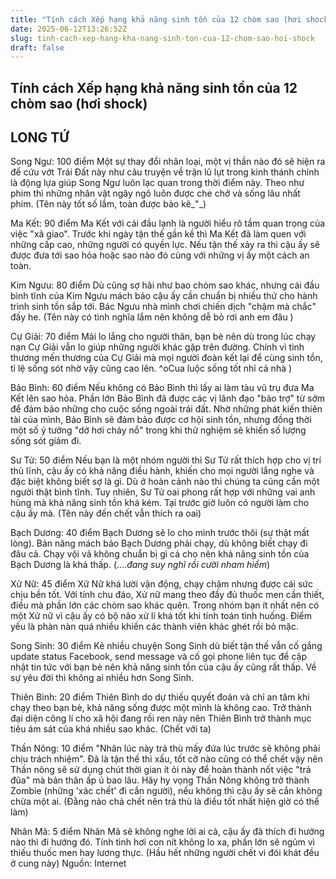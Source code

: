 ```yaml
---
title: "Tính cách Xếp hạng khả năng sinh tồn của 12 chòm sao (hơi shock)"
date: 2025-06-12T13:26:52Z
slug: tinh-cach-xep-hang-kha-nang-sinh-ton-cua-12-chom-sao-hoi-shock
draft: false
---
```


## Tính cách Xếp hạng khả năng sinh tồn của 12 chòm sao (hơi shock)

## LONG TỨ

Song Ngư: 100 điểm
Một sự thay đổi nhân loại, một vị thần nào đó sẽ hiện ra để cứu vớt Trái Đất này như câu truyện về trận lũ lụt trong kinh thánh chính là động lựa giúp Song Ngư luôn lạc quan trong thời điểm này. Theo như phim thì những nhân vật ngây ngô luôn được che chở và sống lâu nhất phim.
(Tên này tốt số lắm, toàn được bảo kê_"_)
 
Ma Kết: 90 điểm
Ma Kết với cái đầu lạnh là người hiểu rõ tầm quan trọng của việc "xã giao". Trước khi ngày tận thế gần kề thì Ma Kết đã làm quen với những cấp cao, những người có quyền lực. Nếu tận thế xảy ra thì cậu ấy sẽ được đưa tới sao hỏa hoặc sao nào đó cùng với những vị ấy một cách an toàn.
 
Kim Ngưu: 80 điểm
Dù cũng sợ hãi như bao chòm sao khác, nhưng cái đầu bình tĩnh của Kim Ngưu mách bảo cậu ấy cần chuẩn bị nhiều thứ cho hành trình sinh tồn sắp tới. Bác Ngưu nhà mình chơi chiến dịch "chậm mà chắc" đấy he.
(Tên này có tình nghĩa lắm nên không dễ bỏ rơi anh em đâu )
 
Cự Giải: 70 điểm
Mải lo lắng cho người thân, bạn bè nên dù trong lúc chạy nạn Cự Giải vẫn lo giúp những người khác gặp trên đường. Chính vì tình thương mến thương của Cự Giải mà mọi người đoàn kết lại để cùng sinh tồn, tỉ lệ sống sót nhờ vậy cũng cao lên.
^oCua luộc sống tốt nhỉ cả nhà  )
 
Bảo Bình: 60 điểm
Nếu không có Bảo Bình thì lấy ai làm tàu vũ trụ đưa Ma Kết lên sao hỏa. Phần lớn Bảo Bình đã được các vị lãnh đạo "bảo trợ" từ sớm để đảm bảo những cho cuộc sống ngoài trái đất. Nhờ những phát kiến thiên tài của mình, Bảo Bình sẽ đảm bảo được cơ hội sinh tồn, nhưng đồng thời một số ý tưởng "dở hơi cháy nổ" trong khi thử nghiệm sẽ khiến số lượng sống sót giảm đi.
 
Sư Tử: 50 điểm
Nếu bạn là một nhóm người thì Sư Tử rất thích hợp cho vị trí thủ lĩnh, cậu ấy có khả năng điều hành, khiến cho mọi người lắng nghe và đặc biệt không biết sợ là gì. Dù ở hoàn cảnh nào thì chúng ta cũng cần một người thật bình tĩnh. Tuy nhiên, Sư Tử oai phong rất hợp với những vai anh hùng mà khả năng sinh tồn khá kém. Tại trước giờ luôn có người làm cho cậu ấy mà.
(Tên này đến chết vẫn thích ra oai)
 
Bạch Dương: 40 điểm
Bạch Dương sẽ lo cho mình trước thôi (sự thật mất lòng). Bản năng mách bảo Bạch Dương phải chạy, dù không biết chạy đi đâu cả. Chạy vội vã không chuẩn bị gì cả cho nên khả năng sinh tồn của Bạch Dương là khá thấp.
(....*đang suy nghĩ rồi cười nham hiểm*)
 
Xử Nữ: 45 điểm
Xữ Nữ khá lười vận động, chạy chậm nhưng được cái sức chịu bền tốt. Với tính chu đáo, Xử nữ mang theo đầy đủ thuốc men cần thiết, điều mà phần lớn các chòm sao khác quên. Trong nhóm bạn ít nhất nên có một Xử nữ vì cậu ấy có bộ não xử lí khá tốt khi tính toán tình huống. Điểm yếu là phàn nàn quá nhiều khiến các thành viên khác ghét rồi bỏ mặc.
 
Song Sinh: 30 điểm
Kẻ nhiều chuyện Song Sinh dù biết tận thế vẫn cố gắng update status Facebook, send message và cố gọi phone liên tục để cập nhật tin tức với bạn bè nên khả năng sinh tồn của cậu ấy cũng rất thấp. Về sự yêu đời thì không ai nhiều hơn Song Sinh.
 
Thiên Bình: 20 điểm
Thiên Bình do dự thiếu quyết đoán và chỉ an tâm khi chạy theo bạn bè, khả năng sống được một mình là không cao. Trở thành đại diện công lí cho xã hội đang rối ren này nên Thiên Bình trở thành mục tiêu ám sát của khá nhiều sao khác.
(Chết với ta)
 
Thần Nông: 10 điểm
"Nhân lúc này trả thù mấy đứa lúc trước sẽ không phải chịu trách nhiệm". Đã là tận thế thì xấu, tốt cỡ nào cũng có thể chết vậy nên Thần nông sẽ sử dụng chút thời gian ít ỏi này để hoàn thành nốt việc "trả đũa" mà bản thân ấp ủ bao lâu. Hãy hy vọng Thần Nông không trở thành Zombie (những 'xác chết' đi cắn người), nếu không thì cậu ấy sẽ cắn không chừa một ai.
(Đằng nào chả chết nên trả thù là điều tốt nhất hiện giờ có thể làm)
 
Nhân Mã: 5 điểm
Nhân Mã sẽ không nghe lời ai cả, cậu ấy đã thích đi hướng nào thì đi hướng đó. Tính tình hơi con nít không lo xa, phần lớn sẽ ngủm vì thiếu thuốc men hay lương thực.
(Hầu hết những người chết vi đói khát đều ở cung này)
Nguồn: Internet